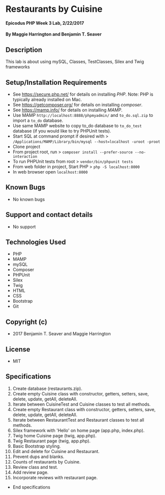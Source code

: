 # Restaurants by Cuisine

#### Epicodus PHP Week 3 Lab, 2/22/2017

#### By Maggie Harrington and Benjamin T. Seaver

## Description

This lab is about using mySQL, Classes, TestClasses, Silex and Twig frameworks

## Setup/Installation Requirements
* See https://secure.php.net/ for details on installing _PHP_.  Note: PHP is typically already installed on Mac.
* See https://getcomposer.org/ for details on installing _composer_.
* See https://mamp.info/ for details on installing _MAMP_.
* Use MAMP `http://localhost:8888/phpmyadmin/` and `to_do.sql.zip` to import a `to_do` database.
* Use same MAMP website to copy to_do database to `to_do_test` database (if you would like to try PHPUnit tests).
* Start SQL at command prompt if desired with > `/Applications/MAMP/Library/bin/mysql --host=localhost -uroot -proot`
* Clone project
* From project root, run > `composer install --prefer-source --no-interaction`
* To run PHPUnit tests from root > `vendor/bin/phpunit tests`
* From web folder in project, Start PHP > `php -S localhost:8000`
* In web browser open `localhost:8000`

## Known Bugs
* No known bugs

## Support and contact details
* No support

## Technologies Used
* PHP
* MAMP
* mySQL
* Composer
* PHPUnit
* Silex
* Twig
* HTML
* CSS
* Bootstrap
* Git

## Copyright (c)
* 2017 Benjamin T. Seaver and Maggie Harrington

## License
* MIT

## Specifications

1. Create database (restaurants.zip).
2. Create empty Cuisine class with constructor, getters, setters, save, delete, update, getAll, deleteAll.
3. Iterate between CuisineTest and Cuisine classes to test all methods.
4. Create empty Restaurant class with constructor, getters, setters, save, delete, update, getAll, deleteAll.
5. Iterate between RestaurantTest and Restaurant classes to test all methods.
6. Silex framework with 'Hello' on home page (app.php, index.php).
7. Twig home Cuisine page (twig, app.php).
8. Twig Restaurant page (twig, app.php).
9. Basic Bootstrap styling.
10. Edit and delete for Cuisine and Restaurant.
11. Prevent dups and blanks.
12. Counts of restaurants by Cuisine.
13. Review class and test.
14. Add review page.
15. Incorporate reviews with restaurant page.

* End specifications
